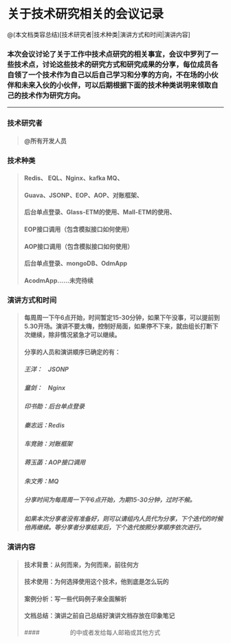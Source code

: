 # 关于技术研究相关的会议记录

@(本文档类容总结)[技术研究者|技术种类|演讲方式和时间|演讲内容]

###  本次会议讨论了关于工作中技术点研究的相关事宜，会议中罗列了一些技术点，讨论这些技术的研究方式和研究成果的分享，每位成员各自领了一个技术作为自己以后自己学习和分享的方向，不在场的小伙伴和未来入伙的小伙伴，可以后期根据下面的技术种类说明来领取自己的技术作为研究方向。

 -------------------

### 技术研究者

> #### @所有开发人员

### 技术种类

> ####  Redis、 EQL、Nginx、kafka MQ、
> ####  Guava、JSONP、EOP、AOP、对账框架、
> #### 后台单点登录、Glass-ETM的使用、Mall-ETM的使用、
> #### EOP接口调用（包含模拟接口如何使用）
> #### AOP接口调用（包含模拟接口如何使用）
> #### 后台单点登录、mongoDB、OdmApp
> #### AcodmApp......未完待续

### 演讲方式和时间
> #### 每周周一下午6点开始，时间暂定15-30分钟，如果下午没事，可以提前到5.30开场。演讲不要太嗨，控制好局面，如果停不下来，就由组长打断下次继续，除非情况紧急才可以继续。
> #### 分享的人员和演讲顺序已确定的有：
> ##### 王洋：&nbsp;&nbsp;&nbsp; JSONP
> ##### 童剑：&nbsp;&nbsp;&nbsp;&nbsp;Nginx
> ##### 印书勋：后台单点登录
> ##### 秦志远：Redis
> ##### 车竞驰：对账框架
> ##### 蒋玉菡：AOP接口调用
> ##### 朱文秀：MQ
> ##### 分享时间为每周周一下午6点开始，为期15-30分钟，过时不候。
> ##### 如果本次分享者没有准备好，则可以请组内人员代为分享，下个迭代的时候他再继续。等分享者分享结束后，下个迭代按照分享顺序依次进行。

### 演讲内容
> #### 技术背景：从何而来，为何而来，前往何方
> #### 技术使用：为何选择使用这个技术，他到底是怎么玩的
> #### 案例分析：写一些代码例子来全面解析
> #### 文档总结：演讲之前自己总结好演讲文档存放在印象笔记
> ####&nbsp;&nbsp;&nbsp;&nbsp;&nbsp;&nbsp;&nbsp;&nbsp;&nbsp;&nbsp;&nbsp;&nbsp;&nbsp;&nbsp;&nbsp;&nbsp;&nbsp;&nbsp;的中或者发给每人邮箱或其他方式